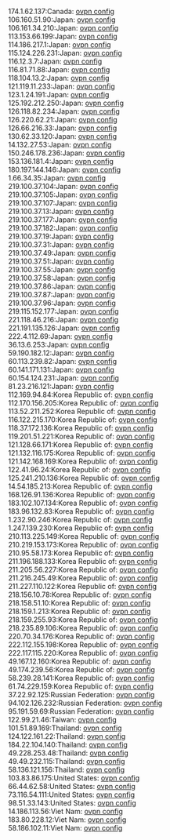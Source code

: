 174.1.62.137:Canada: [ovpn config](vpn/174_1_62_137.ovpn)  
106.160.51.90:Japan: [ovpn config](vpn/106_160_51_90.ovpn)  
106.161.34.210:Japan: [ovpn config](vpn/106_161_34_210.ovpn)  
113.153.66.199:Japan: [ovpn config](vpn/113_153_66_199.ovpn)  
114.186.217.1:Japan: [ovpn config](vpn/114_186_217_1.ovpn)  
115.124.226.231:Japan: [ovpn config](vpn/115_124_226_231.ovpn)  
116.12.3.7:Japan: [ovpn config](vpn/116_12_3_7.ovpn)  
116.81.71.88:Japan: [ovpn config](vpn/116_81_71_88.ovpn)  
118.104.13.2:Japan: [ovpn config](vpn/118_104_13_2.ovpn)  
121.119.11.233:Japan: [ovpn config](vpn/121_119_11_233.ovpn)  
123.1.24.191:Japan: [ovpn config](vpn/123_1_24_191.ovpn)  
125.192.212.250:Japan: [ovpn config](vpn/125_192_212_250.ovpn)  
126.118.82.234:Japan: [ovpn config](vpn/126_118_82_234.ovpn)  
126.220.62.21:Japan: [ovpn config](vpn/126_220_62_21.ovpn)  
126.66.216.33:Japan: [ovpn config](vpn/126_66_216_33.ovpn)  
130.62.33.120:Japan: [ovpn config](vpn/130_62_33_120.ovpn)  
14.132.27.53:Japan: [ovpn config](vpn/14_132_27_53.ovpn)  
150.246.178.236:Japan: [ovpn config](vpn/150_246_178_236.ovpn)  
153.136.181.4:Japan: [ovpn config](vpn/153_136_181_4.ovpn)  
180.197.144.146:Japan: [ovpn config](vpn/180_197_144_146.ovpn)  
1.66.34.35:Japan: [ovpn config](vpn/1_66_34_35.ovpn)  
219.100.37.104:Japan: [ovpn config](vpn/219_100_37_104.ovpn)  
219.100.37.105:Japan: [ovpn config](vpn/219_100_37_105.ovpn)  
219.100.37.107:Japan: [ovpn config](vpn/219_100_37_107.ovpn)  
219.100.37.13:Japan: [ovpn config](vpn/219_100_37_13.ovpn)  
219.100.37.177:Japan: [ovpn config](vpn/219_100_37_177.ovpn)  
219.100.37.182:Japan: [ovpn config](vpn/219_100_37_182.ovpn)  
219.100.37.19:Japan: [ovpn config](vpn/219_100_37_19.ovpn)  
219.100.37.31:Japan: [ovpn config](vpn/219_100_37_31.ovpn)  
219.100.37.49:Japan: [ovpn config](vpn/219_100_37_49.ovpn)  
219.100.37.51:Japan: [ovpn config](vpn/219_100_37_51.ovpn)  
219.100.37.55:Japan: [ovpn config](vpn/219_100_37_55.ovpn)  
219.100.37.58:Japan: [ovpn config](vpn/219_100_37_58.ovpn)  
219.100.37.86:Japan: [ovpn config](vpn/219_100_37_86.ovpn)  
219.100.37.87:Japan: [ovpn config](vpn/219_100_37_87.ovpn)  
219.100.37.96:Japan: [ovpn config](vpn/219_100_37_96.ovpn)  
219.115.152.177:Japan: [ovpn config](vpn/219_115_152_177.ovpn)  
221.118.46.216:Japan: [ovpn config](vpn/221_118_46_216.ovpn)  
221.191.135.126:Japan: [ovpn config](vpn/221_191_135_126.ovpn)  
222.4.112.69:Japan: [ovpn config](vpn/222_4_112_69.ovpn)  
36.13.6.253:Japan: [ovpn config](vpn/36_13_6_253.ovpn)  
59.190.182.12:Japan: [ovpn config](vpn/59_190_182_12.ovpn)  
60.113.239.82:Japan: [ovpn config](vpn/60_113_239_82.ovpn)  
60.141.171.131:Japan: [ovpn config](vpn/60_141_171_131.ovpn)  
60.154.124.231:Japan: [ovpn config](vpn/60_154_124_231.ovpn)  
81.23.216.121:Japan: [ovpn config](vpn/81_23_216_121.ovpn)  
112.169.94.84:Korea Republic of: [ovpn config](vpn/112_169_94_84.ovpn)  
112.170.156.205:Korea Republic of: [ovpn config](vpn/112_170_156_205.ovpn)  
113.52.211.252:Korea Republic of: [ovpn config](vpn/113_52_211_252.ovpn)  
116.122.215.170:Korea Republic of: [ovpn config](vpn/116_122_215_170.ovpn)  
118.37.172.136:Korea Republic of: [ovpn config](vpn/118_37_172_136.ovpn)  
119.201.51.221:Korea Republic of: [ovpn config](vpn/119_201_51_221.ovpn)  
121.128.66.171:Korea Republic of: [ovpn config](vpn/121_128_66_171.ovpn)  
121.132.116.175:Korea Republic of: [ovpn config](vpn/121_132_116_175.ovpn)  
121.142.168.169:Korea Republic of: [ovpn config](vpn/121_142_168_169.ovpn)  
122.41.96.24:Korea Republic of: [ovpn config](vpn/122_41_96_24.ovpn)  
125.241.210.136:Korea Republic of: [ovpn config](vpn/125_241_210_136.ovpn)  
14.54.185.213:Korea Republic of: [ovpn config](vpn/14_54_185_213.ovpn)  
168.126.91.136:Korea Republic of: [ovpn config](vpn/168_126_91_136.ovpn)  
183.102.107.134:Korea Republic of: [ovpn config](vpn/183_102_107_134.ovpn)  
183.96.132.83:Korea Republic of: [ovpn config](vpn/183_96_132_83.ovpn)  
1.232.90.246:Korea Republic of: [ovpn config](vpn/1_232_90_246.ovpn)  
1.247.139.230:Korea Republic of: [ovpn config](vpn/1_247_139_230.ovpn)  
210.113.225.149:Korea Republic of: [ovpn config](vpn/210_113_225_149.ovpn)  
210.219.153.173:Korea Republic of: [ovpn config](vpn/210_219_153_173.ovpn)  
210.95.58.173:Korea Republic of: [ovpn config](vpn/210_95_58_173.ovpn)  
211.196.188.133:Korea Republic of: [ovpn config](vpn/211_196_188_133.ovpn)  
211.205.56.227:Korea Republic of: [ovpn config](vpn/211_205_56_227.ovpn)  
211.216.245.49:Korea Republic of: [ovpn config](vpn/211_216_245_49.ovpn)  
211.227.110.122:Korea Republic of: [ovpn config](vpn/211_227_110_122.ovpn)  
218.156.10.78:Korea Republic of: [ovpn config](vpn/218_156_10_78.ovpn)  
218.158.51.10:Korea Republic of: [ovpn config](vpn/218_158_51_10.ovpn)  
218.159.1.213:Korea Republic of: [ovpn config](vpn/218_159_1_213.ovpn)  
218.159.255.93:Korea Republic of: [ovpn config](vpn/218_159_255_93.ovpn)  
218.235.89.106:Korea Republic of: [ovpn config](vpn/218_235_89_106.ovpn)  
220.70.34.176:Korea Republic of: [ovpn config](vpn/220_70_34_176.ovpn)  
222.112.155.198:Korea Republic of: [ovpn config](vpn/222_112_155_198.ovpn)  
222.117.115.220:Korea Republic of: [ovpn config](vpn/222_117_115_220.ovpn)  
49.167.12.160:Korea Republic of: [ovpn config](vpn/49_167_12_160.ovpn)  
49.174.239.56:Korea Republic of: [ovpn config](vpn/49_174_239_56.ovpn)  
58.239.28.141:Korea Republic of: [ovpn config](vpn/58_239_28_141.ovpn)  
61.74.229.159:Korea Republic of: [ovpn config](vpn/61_74_229_159.ovpn)  
37.22.92.125:Russian Federation: [ovpn config](vpn/37_22_92_125.ovpn)  
94.102.126.232:Russian Federation: [ovpn config](vpn/94_102_126_232.ovpn)  
95.191.59.69:Russian Federation: [ovpn config](vpn/95_191_59_69.ovpn)  
122.99.21.46:Taiwan: [ovpn config](vpn/122_99_21_46.ovpn)  
101.51.89.169:Thailand: [ovpn config](vpn/101_51_89_169.ovpn)  
124.122.161.22:Thailand: [ovpn config](vpn/124_122_161_22.ovpn)  
184.22.104.140:Thailand: [ovpn config](vpn/184_22_104_140.ovpn)  
49.228.253.48:Thailand: [ovpn config](vpn/49_228_253_48.ovpn)  
49.49.232.115:Thailand: [ovpn config](vpn/49_49_232_115.ovpn)  
58.136.121.156:Thailand: [ovpn config](vpn/58_136_121_156.ovpn)  
103.83.86.175:United States: [ovpn config](vpn/103_83_86_175.ovpn)  
66.44.62.58:United States: [ovpn config](vpn/66_44_62_58.ovpn)  
73.116.54.111:United States: [ovpn config](vpn/73_116_54_111.ovpn)  
98.51.33.143:United States: [ovpn config](vpn/98_51_33_143.ovpn)  
14.186.113.56:Viet Nam: [ovpn config](vpn/14_186_113_56.ovpn)  
183.80.228.12:Viet Nam: [ovpn config](vpn/183_80_228_12.ovpn)  
58.186.102.11:Viet Nam: [ovpn config](vpn/58_186_102_11.ovpn)  
